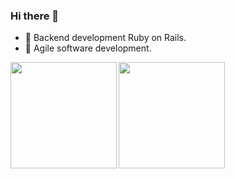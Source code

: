 ### Hi there 👋

- 🦾 Backend development Ruby on Rails.
- 🦄 Agile software development.

<img align="left" height="170px" src="https://github-readme-stats.vercel.app/api?username=yoshiki1007&count_private=true&show_icons=true&theme=dracula" />

<img align="left" height="170px" src="https://github-readme-stats.vercel.app/api/top-langs/?username=yoshiki1007&layout=compact&theme=dracula" />
